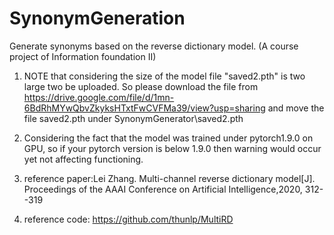 # SynonymGeneration
Generate synonyms based on the reverse dictionary model. (A course project of Information foundation II)


1. NOTE that considering the size of the model file "saved2.pth" is two large two be uploaded. So please download the file from https://drive.google.com/file/d/1mn-6BdRhMYwQbvZkyksHTxtFwCVFMa39/view?usp=sharing and move the file saved2.pth under SynonymGenerator\saved2.pth

2. Considering the fact that the model was trained under pytorch1.9.0 on GPU, so if your pytorch version is below 1.9.0 then warning would occur yet not affecting functioning.

3. reference paper:Lei Zhang. Multi-channel reverse dictionary model[J]. Proceedings of the AAAI Conference on Artificial Intelligence,2020, 312--319 

4. reference code: https://github.com/thunlp/MultiRD

